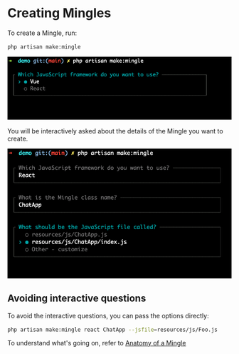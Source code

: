 # Creating Mingles


To create a Mingle, run:

```bash
php artisan make:mingle
```

![img_3.png](img_3.png)


You will be interactively asked about the details of the Mingle you want to create.


![img.png](img.png)

## Avoiding interactive questions

To avoid the interactive questions, you can pass the options directly:

```bash
php artisan make:mingle react ChatApp --jsfile=resources/js/Foo.js
```

To understand what's going on, refer to [Anatomy of a Mingle](anatomy-of-a-mingle.md)
